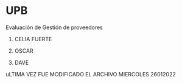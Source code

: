 # UPB
Evaluación de Gestión de proveedores
1. CELIA FUERTE

3. OSCAR
4. DAVE

uLTIMA  VEZ FUE MODIFICADO EL ARCHIVO MIERCOLES 26012022
